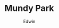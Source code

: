 ---
layout: image_post
title: Mundy Park
author: Edwin
categories: [ Photography ]
tags: [ Canada, iPhone ]
image: assets/images/photography/2020/IMG_8650.jpeg
make: Apple
model: iPhone 12
lens: iPhone 12 back dual wide camera 4.2mm f/1.6
iso: 32
capture_date: 2020-11-29
---